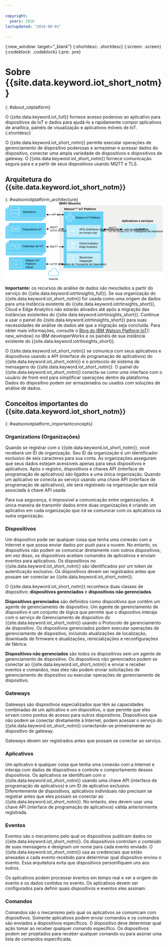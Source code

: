 ```yaml
---

copyright:
  years: 2016
lastupdated: "2016-08-01"

---
```


{:new_window: target="\_blank"}
{:shortdesc: .shortdesc}
{:screen: .screen}
{:codeblock: .codeblock}
{:pre: .pre}

# Sobre {{site.data.keyword.iot_short_notm}}
{: #about_iotplatform}

O {{site.data.keyword.iot_full}} fornece acesso poderoso ao aplicativo para dispositivos de IoT e dados para ajudá-lo a rapidamente compor aplicativos de analítica, painéis de visualização e
aplicativos móveis de IoT.
{:shortdesc}

O {{site.data.keyword.iot_short_notm}} permite executar operações de gerenciamento de dispositivo poderosas e armazenar e acessar dados do dispositivo, conectar uma ampla variedade de dispositivos e
dispositivos de gateway. O {{site.data.keyword.iot_short_notm}} fornece comunicação segura para e a partir de seus dispositivos usando MQTT e TLS.

## Arquitetura do {{site.data.keyword.iot_short_notm}}
{: #watsoniotplatform_architecture}
![Arquitetura do IBM Watson IoT Platform](images/architecture_platform.svg "Arquitetura do IBM Watson IoT Platform")

**Importante:** os recursos de análise de dados são mesclados a partir do serviço do {{site.data.keyword.iotrtinsights_full}}. Se sua organização do {{site.data.keyword.iot_short_notm}} for usada como uma origem de dados para uma instância existente do {{site.data.keyword.iotrtinsights_short}}, Cloud e Edge Analytics não estarão ativados até após a migração das instâncias existentes do {{site.data.keyword.iotrtinsights_short}}. Continue a usar o painel do {{site.data.keyword.iotrtinsights_short}} para suas necessidades de análise de dados até que a migração seja concluída. Para obter mais informações, consulte o [Blog do IBM Watson Platform IoT](https://developer.ibm.com/iotplatform/2016/04/28/iot-real-time-insights-and-watson-iot-platform-a-match-made-in-heaven/){: new_window} no IBM developerWorks e os painéis de sua instância existente do {{site.data.keyword.iotrtinsights_short}}.  

O {{site.data.keyword.iot_short_notm}} se comunica com seus aplicativos e dispositivos usando a API (interface de programação de aplicativos) do {{site.data.keyword.iot_short_notm}} e o protocolo de sistema de mensagens do {{site.data.keyword.iot_short_notm}}. O painel do {{site.data.keyword.iot_short_notm}} conecta-se como uma interface com o usuário de front-end para simplificar operações dentro da plataforma. Dados do dispositivo podem ser armazenados ou usados com soluções de análise de dados.

## Conceitos importantes do {{site.data.keyword.iot_short_notm}}
{: #watsoniotplatform_importantconcepts}

### Organizations (Organizações)

Quando se registrar com o {{site.data.keyword.iot_short_notm}}, você receberá um ID de organização. Seu ID da organização é um identificador exclusivo de seis caracteres para sua conta. As organizações asseguram que seus dados estejam acessíveis apenas para seus dispositivos e aplicativos. Após o registro, dispositivos e chaves API (interface de programação de aplicativos) são ligados a uma única organização. Quando um aplicativo se conecta ao serviço usando uma chave API (interface de programação de aplicativos), ele será registrado na organização que está associada à chave API usada.

Para sua segurança, é impossível a comunicação entre organizações. A única maneira de transmitir dados entre duas organizações é criando um aplicativo em cada organização que irá se comunicar com os aplicativos na outra organização.

### Dispositivos

Um dispositivo pode ser qualquer coisa que tenha uma conexão com a Internet e que possa enviar dados por push para a nuvem. No entanto, os dispositivos não podem se comunicar diretamente com outros dispositivos, em vez disso, os dispositivos aceitam comandos de aplicativos e enviam eventos para aplicativos. Os dispositivos no {{site.data.keyword.iot_short_notm}} são identificados por um token de autenticação exclusivo. Os dispositivos devem ser registrados antes que possam ser conectar ao {{site.data.keyword.iot_short_notm}}.

O {{site.data.keyword.iot_short_notm}} reconhece duas classes de dispositivo: **dispositivos gerenciados** e **dispositivos não gerenciados**.

**Dispositivos gerenciados** são definidos como dispositivos que contêm um agente de gerenciamento de dispositivo. Um agente de gerenciamento de dispositivo é um conjunto de lógica que permite que o dispositivo interaja com o serviço de Gerenciamento de dispositivo do {{site.data.keyword.iot_short_notm}} usando o Protocolo de gerenciamento de dispositivo. Os dispositivos gerenciados podem executar operações de gerenciamento de dispositivo, incluindo atualizações de localização, downloads de firmware e atualizações, reinicializações e reconfigurações de fábrica.

**Dispositivos não gerenciados** são todos os dispositivos sem um agente de gerenciamento de dispositivo. Os dispositivos não gerenciados podem se conectar ao {{site.data.keyword.iot_short_notm}} e enviar e receber eventos e comandos, mas eles não podem enviar solicitações de gerenciamento de dispositivo ou executar operações de gerenciamento de dispositivo.

### Gateways

Gateways são dispositivos especializados que têm as capacidades combinadas de um aplicativo e um dispositivo, o que permite que eles sirvam como pontos de acesso para outros dispositivos. Dispositivos que não podem se conectar diretamente à Internet, podem acessar o serviço do {{site.data.keyword.iot_short_notm}} conectando-se primeiramente ao dispositivo de gateway.

Gateways devem ser registrados antes que possam se conectar ao serviço.

### Aplicativos

Um aplicativo é qualquer coisa que tenha uma conexão com a Internet e interaja com dados de dispositivos e controle o comportamento desses dispositivos. Os aplicativos se identificam com o {{site.data.keyword.iot_short_notm}} usando uma chave API (interface de programação de aplicativos) e um ID de aplicativo exclusivo. Diferentemente de dispositivos, aplicativos individuais não precisam se registrar antes que eles possam se conectar ao {{site.data.keyword.iot_short_notm}}. No entanto, eles devem usar uma chave API (interface de programação de aplicativos) válida anteriormente registrada.

### Eventos

Eventos são o mecanismo pelo qual os dispositivos publicam dados no {{site.data.keyword.iot_short_notm}}. Os dispositivos controlam o conteúdo de suas mensagens e designam um nome para cada evento enviado. O {{site.data.keyword.iot_short_notm}} usa as credenciais que estão anexadas a cada evento recebido para determinar qual dispositivo enviou o evento. Essa arquitetura evita que dispositivos personifiquem uns aos outros.

Os aplicativos podem processar eventos em tempo real e ver a origem do evento e os dados contidos no evento. Os aplicativos devem ser configurados para definir quais dispositivos e eventos eles assinam.

### Comandos

Comandos são o mecanismo pelo qual os aplicativos se comunicam com dispositivos. Somente aplicativos podem enviar comandos e os comandos são enviados a dispositivos específicos. O dispositivo deve determinar qual ação tomar ao receber qualquer comando específico. Os dispositivos podem ser projetados para receber qualquer comando ou para assinar uma lista de comandos especificada.
